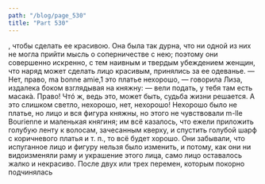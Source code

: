 ```yaml
---
path: "/blog/page_530"
title: "Part 530"
---
```


, чтобы сделать ее красивою. Она была так дурна, что ни одной из них не могла прийти мысль о соперничестве с нею; поэтому они совершенно искренно, с тем наивным и твердым убеждением женщин, что наряд может сделать лицо красивым, принялись за ее одеванье.
— Нет, право, ma bonne amie,1 это платье нехорошо, — говорила Лиза, издалека боком взглядывая на княжну: — вели подать, у тебя там есть масакà. Право! Чтó ж, ведь это, может быть, судьба жизни решается. А это слишком светло, нехорошо, нет, нехорошо!
Нехорошо было не платье, но лицо и вся фигура княжны, но этого не чувствовали m-lle Bourienne и маленькая княгиня; им всё казалось, что ежели приложить голубую ленту к волосам, зачесанным кверху, и спустить голубой шарф с коричневого платья и т. п., то всё будет хорошо. Они забывали, что испуганное лицо и фигуру нельзя было изменить, и потому, как они ни видоизменяли раму и украшение этого лица, само лицо оставалось жалко и некрасиво. После двух или трех перемен, которым покорно подчинялась
